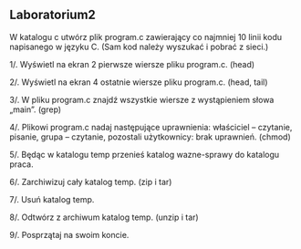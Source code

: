 ## Laboratorium2

W katalogu c utwórz plik program.c zawierający co najmniej 10 linii kodu napisanego w języku C. (Sam kod należy wyszukać i pobrać z sieci.)

1/. Wyświetl na ekran 2 pierwsze wiersze pliku program.c. (head)

2/. Wyświetl na ekran 4 ostatnie wiersze pliku program.c. (head, tail)

3/. W pliku program.c znajdź wszystkie wiersze z wystąpieniem słowa „main”. (grep)

4/. Plikowi program.c nadaj następujące uprawnienia: właściciel – czytanie, pisanie, grupa – czytanie, pozostali użytkownicy: brak uprawnień. (chmod)

5/. Będąc w katalogu temp przenieś katalog wazne-sprawy do katalogu praca.

6/. Zarchiwizuj cały katalog temp. (zip i tar)

7/. Usuń katalog temp.

8/. Odtwórz z archiwum katalog temp. (unzip i tar)

9/. Posprzątaj na swoim koncie.
